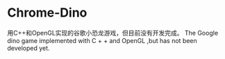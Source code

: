 # Chrome-Dino

用C++和OpenGL实现的谷歌小恐龙游戏，但目前没有开发完成。
The Google dino game implemented with C + + and OpenGL ,but has not been developed yet.
